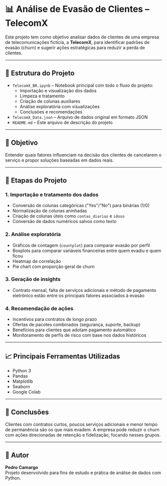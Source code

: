 # 📊 Análise de Evasão de Clientes – TelecomX

Este projeto tem como objetivo analisar dados de clientes de uma empresa de telecomunicações fictícia, a **TelecomX**, para identificar padrões de evasão (churn) e sugerir ações estratégicas para reduzir a perda de clientes.

---

## 📁 Estrutura do Projeto

- `TelecomX_BR.ipynb` – Notebook principal com todo o fluxo do projeto:
  - Importação e visualização dos dados
  - Limpeza e tratamento
  - Criação de colunas auxiliares
  - Análise exploratória com visualizações
  - Conclusões e recomendações
- `TelecomX_Data.json` – Arquivo de dados original em formato JSON
- `README.md` – Este arquivo de descrição do projeto

---

## 🎯 Objetivo

Entender quais fatores influenciam na decisão dos clientes de cancelarem o serviço e propor soluções baseadas em dados reais.

---

## 🧹 Etapas do Projeto

### 1. Importação e tratamento dos dados
- Conversão de colunas categóricas ("Yes"/"No") para binárias (1/0)
- Normalização de colunas aninhadas
- Criação de colunas úteis como `contas_diarias` e `idoso`
- Conversão de dados numéricos salvos como texto

### 2. Análise exploratória
- Gráficos de contagem (`countplot`) para comparar evasão por perfil
- Boxplots para comparar variáveis financeiras entre quem evadiu e quem ficou
- Heatmap de correlação
- Pie chart com proporção geral de churn

### 3. Geração de insights
- Contrato mensal, falta de serviços adicionais e método de pagamento eletrônico estão entre os principais fatores associados à evasão

### 4. Recomendação de ações
- Incentivos para contratos de longo prazo
- Ofertas de pacotes combinados (segurança, suporte, backup)
- Benefícios para clientes que adotam pagamento automático
- Monitoramento de perfis de risco com base nos dados históricos

---

## 📈 Principais Ferramentas Utilizadas

- Python 3
- Pandas
- Matplotlib
- Seaborn
- Google Colab

---

## 🧠 Conclusões

Clientes com contratos curtos, poucos serviços adicionais e menor tempo de permanência são os que mais evadem. A empresa pode reduzir o churn com ações direcionadas de retenção e fidelização, focando nesses grupos.

---

## 🔗 Autor

**Pedro Camargo**  
Projeto desenvolvido para fins de estudo e prática de análise de dados com Python.

